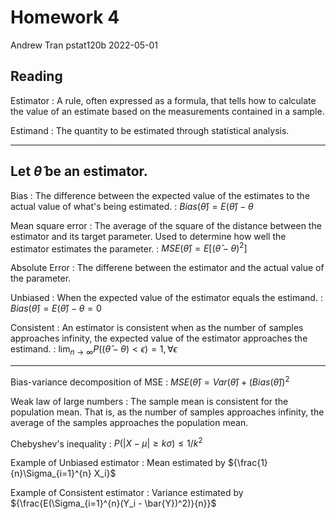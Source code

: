 # Homework 4

Andrew Tran
pstat120b
2022-05-01

## Reading

Estimator
: A rule, often expressed as a formula, that tells how to calculate the value of an estimate based on the measurements contained in a sample.

Estimand
: The quantity to be estimated through statistical analysis.

---

## Let ${\hat{\theta}}$ be an estimator.

Bias
: The difference between the expected value of the estimates to the actual value of what's being estimated.
: ${Bias(\hat{\theta}) = E(\hat{\theta}) - \theta}$

Mean square error
: The average of the square of the distance between the estimator and its target parameter. Used to determine how well the estimator estimates the parameter.
: ${MSE(\hat{\theta}) = E[(\hat{\theta} - \theta)^2]}$

Absolute Error
: The differene between the estimator and the actual value of the parameter.

Unbiased
: When the expected value of the estimator equals the estimand.
: ${Bias(\hat{\theta}) = E(\hat{\theta}) - \theta} = 0$

Consistent
: An estimator is consistent when as the number of samples approaches infinity, the expected value of the estimator approaches the estimand.
: ${\lim_{n \to \infty}} P((\hat\theta - \theta) < \epsilon) = 1, \forall{\epsilon}$

---

Bias-variance decomposition of MSE
: ${MSE(\hat{\theta})} = Var(\hat{\theta}) + (Bias(\hat{\theta}))^2$

Weak law of large numbers
: The sample mean is consistent for the population mean. That is, as the number of samples approaches infinity, the average of the samples approaches the population mean.

Chebyshev's inequality
: ${P(|X-\mu| \geq k\sigma) \leq 1/k^2}$

Example of Unbiased estimator
: Mean estimated by ${\frac{1}{n}\Sigma_{i=1}^{n} X_i}$

Example of Consistent estimator
: Variance estimated by ${\frac{E(\Sigma_{i=1}^{n}(Y_i - \bar{Y})^2)}{n}}$